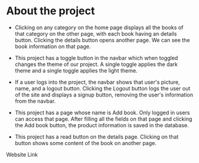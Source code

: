 # About the project

- Clicking on any category on the home page displays all the books of that category on the other page, with each book having an details button. Clicking the details button opens another page. We can see the book information on that page.

- This project has a toggle button in the navbar which when toggled changes the theme of our project. A single toggle applies the dark theme and a single toggle applies the light theme.
 
- If a user logs into the project, the navbar shows that user's picture, name, and a logout button. Clicking the Logout button logs the user out of the site and displays a signup button, removing the user's information from the navbar.

- This project has a page whose name is Add book. Only logged in users can access that page. After filling all the fields on that page and clicking the Add book button, the product information is saved in the database.

- This project has a read button on the details page. Clicking on that button shows some content of the book on another page.


Website Link

